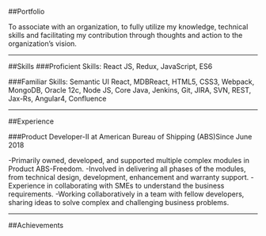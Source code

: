 ##Portfolio

To associate with an organization, to fully utilize my knowledge, technical skills and facilitating my contribution through thoughts and action to the organization’s vision.

---

##Skills
###Proficient Skills:
   React JS, Redux, JavaScript, ES6
  
###Familiar Skills:
   Semantic UI React, MDBReact, HTML5, CSS3, Webpack, MongoDB, Oracle 12c, Node JS, Core Java, Jenkins, Git, JIRA, SVN, REST, Jax-Rs, Angular4, Confluence

---

##Experience

###Product Developer-II at American Bureau of Shipping (ABS)Since June 2018

  -Primarily owned, developed, and supported multiple complex modules in Product ABS-Freedom.
  -Involved in delivering all phases of the modules, from technical design, development, enhancement and warranty support.
  -Experience in collaborating with SMEs to understand the business requirements.
  -Working collaboratively in a team with fellow developers, sharing ideas to solve complex and challenging business problems.

---

##Achievements
